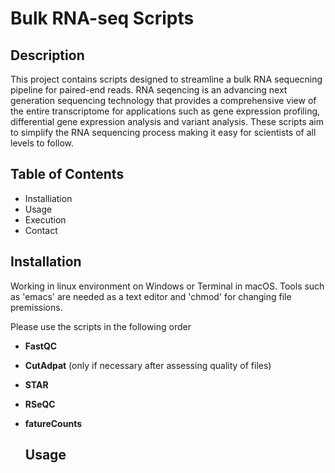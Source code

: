# Bulk RNA-seq Scripts

## Description
This project contains scripts designed to streamline a bulk RNA sequecning pipeline for paired-end reads. RNA seqencing is an advancing next generation sequencing technology that provides a comprehensive view of the entire transcriptome for applications such as gene expression profiling, differential gene expression analysis and variant analysis. These scripts aim to simplify the RNA sequencing process making it easy for scientists of all levels to follow.

## Table of Contents
- Installiation
- Usage
- Execution
- Contact

## Installation
Working in linux environment on Windows or Terminal in macOS. Tools such as 'emacs' are needed as a text editor and 'chmod' for changing file premissions.

Please use the scripts in the following order
- **FastQC**
- **CutAdpat** (only if necessary after assessing quality of files)
- **STAR**
- **RSeQC**
- **fatureCounts**

  ## Usage
